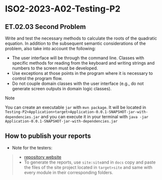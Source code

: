 # ISO2-2023-A02-Testing-P2

## ET.02.03 Second Problem
Write and test the necessary methods to calculate the roots of the quadratic equation. In 
addition to the subsequent semantic considerations of the problem, also take into account the 
following:
* The user interface will be through the command line. Classes with specific methods for 
reading from the keyboard and writing strings and numbers to the screen must be 
developed.
* Use exceptions at those points in the program where it is necessary to control the 
program flow.
* Do not couple domain classes with the user interface (e.g., do not generate screen 
outputs in domain logic classes).

> [!NOTE]  
> You can create an executable `jar` with `mvn package`. It will be located in `Testing-P2>Application>target>Application-0.0.1-SNAPSHOT-jar-with-dependencies.jar` and you can execute it in your terminal with `java -jar Application-0.0.1-SNAPSHOT-jar-with-dependencies.jar`

## How to publish your reports

* Note for the testers:

>- [repository website](https://lucia-martin17.github.io/ISO2-2023-A02-Testing-P2)
>- To generate the reports, use `site:site`and in `docs` copy and paste the files of the site project located in `target>site` and same with every module in their corresponding folders.
